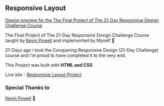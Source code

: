 ## Responsive Layout

[Design preview for the The Final Project of The 21-Day Responsive Design Challenge Course](./design/design-preview.png)


The Final Project of The 21-Day Responsive Design Challenge Course taught by [Kevin Powell](https://www.kevinpowell.co/) and implemented by Myself 🚀

21-Days ago i took the Conquering Responsive Design (21-Day Challenge) course and i'm proud to have completed it to the very end.

This Project was built with **HTML and CSS**

Live site - [Responsive Layout Project](https://responsive-layout-project.netlify.app/)

### Special Thanks to
[Kevin Powell](https://www.kevinpowell.co/) 👋